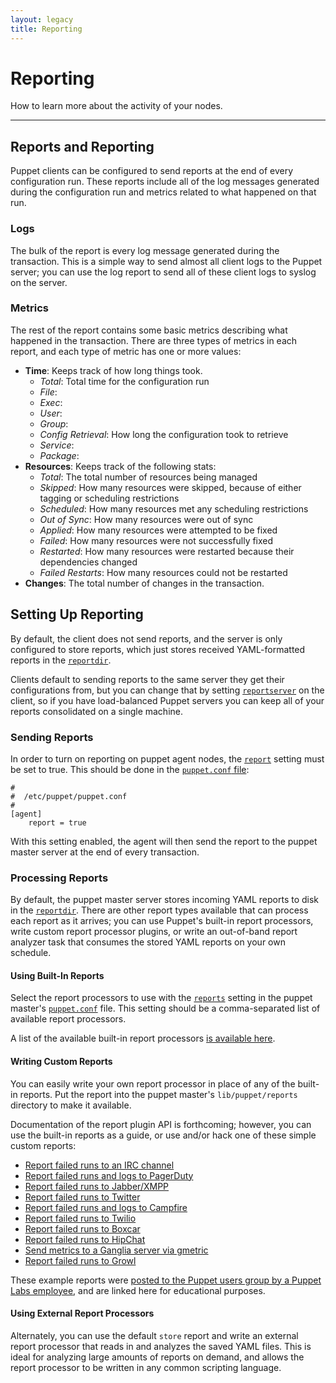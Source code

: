 ```yaml
---
layout: legacy
title: Reporting
---
```


Reporting
=========

How to learn more about the activity of your nodes.

* * *

## Reports and Reporting

Puppet clients can be configured to send reports at the end of
every configuration run. These reports include all of the
log messages generated during the configuration run and metrics related to what happened on that run.

### Logs

The bulk of the report is every log message generated during the
transaction. This is a simple way to send almost all client logs to
the Puppet server; you can use the log report to send all of these
client logs to syslog on the server.

### Metrics

The rest of the report contains some basic metrics describing what
happened in the transaction. There are three types of metrics in
each report, and each type of metric has one or more values:

- **Time**: Keeps track of how long things took.
    - *Total*: Total time for the configuration run
    - *File*:
    - *Exec*:
    - *User*:
    - *Group*:
    - *Config Retrieval*: How long the configuration took to retrieve
    - *Service*:
    - *Package*:
- **Resources**: Keeps track of the following stats:
    - *Total*: The total number of resources being managed
    - *Skipped*: How many resources were skipped, because of either
      tagging or scheduling restrictions
    - *Scheduled*: How many resources met any scheduling restrictions
    - *Out of Sync*: How many resources were out of sync
    - *Applied*: How many resources were attempted to be fixed
    - *Failed*: How many resources were not successfully fixed
    - *Restarted*: How many resources were restarted because their
      dependencies changed
    - *Failed Restarts*: How many resources could not be restarted
- **Changes**: The total number of changes in the transaction.


## Setting Up Reporting

By default, the client does not send reports, and the server is only configured to store reports, which just stores received YAML-formatted reports
in the [`reportdir`](/references/latest/configuration.html#reportdir).

Clients default to sending reports to the same server they get
their configurations from, but you can change that by setting
[`reportserver`](/references/latest/configuration.html#reportserver) on the client, so if you have load-balanced Puppet
servers you can keep all of your reports consolidated on a single
machine.

### Sending Reports

In order to turn on reporting on puppet agent nodes, the
[`report`](/references/latest/configuration.html#report) setting must be set to true. This should be done in the [`puppet.conf` file][conf]:

[conf]: ./configuring.html

    #
    #  /etc/puppet/puppet.conf
    #
    [agent]
        report = true

With this setting enabled, the agent will then send the report to
the puppet master server at the end of every transaction.

### Processing Reports

By default, the puppet master server stores incoming YAML reports to
disk in the [`reportdir`](/references/latest/configuration.html#reportdir). There are other report types available that can process each report as it arrives; you can use Puppet's built-in report processors, write custom report processor plugins, or write an out-of-band report analyzer task that consumes the stored YAML reports on your own schedule.

#### Using Built-In Reports

Select the report processors to use with the [`reports`](/references/latest/configuration.html#reports) setting in the puppet master's [`puppet.conf`][conf] file. This setting should be a comma-separated list of available report processors.

A list of the available built-in report processors [is available here](/references/latest/report.html).

#### Writing Custom Reports

You can easily write your own report processor in place of any of
the built-in reports. Put the report into the puppet master's `lib/puppet/reports` directory to make it available.

Documentation of the report plugin API is forthcoming; however, you can use the built-in reports as a guide, or use and/or hack one of these simple custom reports:


* [Report failed runs to an IRC channel](https://github.com/jamtur01/puppet-irc)
* [Report failed runs and logs to PagerDuty](https://github.com/jamtur01/puppet-pagerduty)
* [Report failed runs to Jabber/XMPP](https://github.com/jamtur01/puppet-xmpp)
* [Report failed runs to Twitter](https://github.com/jamtur01/puppet-twitter)
* [Report failed runs and logs to Campfire](https://github.com/jamtur01/puppet-campfire)
* [Report failed runs to Twilio](https://github.com/jamtur01/puppet-twilio)
* [Report failed runs to Boxcar](https://github.com/jamtur01/puppet-boxcar)
* [Report failed runs to HipChat](https://github.com/jamtur01/puppet-hipchat)
* [Send metrics to a Ganglia server via gmetric](https://github.com/jamtur01/puppet-ganglia)
* [Report failed runs to Growl](https://github.com/jamtur01/puppet-growl)

These example reports were [posted to the Puppet users group by a Puppet Labs employee][jamesreports], and are linked here for educational purposes.

[jamesreports]: http://groups.google.com/group/puppet-users/browse_thread/thread/939cfc2e714544df/6d5aa6ae2ce51831



#### Using External Report Processors

Alternately, you can use the default `store` report and write an external
report processor that reads in and analyzes the saved YAML files. This is ideal for analyzing large amounts of reports on demand, and allows the report processor to be written in any common scripting language. 

